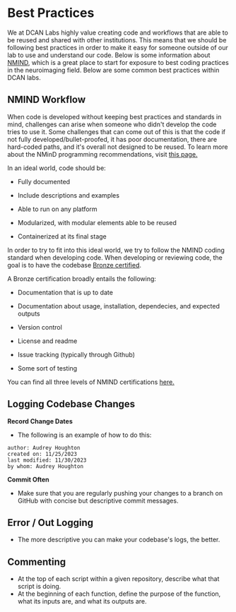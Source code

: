 # Best Practices

We at DCAN Labs highly value creating code and workflows that are able to be reused and shared with other institutions. This means that we should be following best practices in order to make it easy for someone outside of our lab to use and understand our code. Below is some information about [NMIND](https://www.nature.com/articles/s41562-023-01647-0), which is a great place to start for exposure to best coding practices in the neuroimaging field. Below are some common best practices within DCAN labs.

## NMIND Workflow

When code is developed without keeping best practices and standards in mind, challenges can arise when someone who didn't develop the code tries to use it. Some challenges that can come out of this is that the code if not fully developed/bullet-proofed, it has poor documentation, there are hard-coded paths, and it's overall not designed to be reused. To learn more about the NMinD programming recommendations, visit [this page.](https://hackmd.io/fJjIxGqWQB-wGIYZlnk5wA)

In an ideal world, code should be:

* Fully documented

* Include descriptions and examples

* Able to run on any platform

* Modularized, with modular elements able to be reused

* Containerized at its final stage

In order to try to fit into this ideal world, we try to follow the NMIND coding standard when developing code. When developing or reviewing code, the goal is to have the codebase [Bronze certified](https://github.com/nmind/standards-checklist/blob/98344089a6a1c4bcf46b4e7b6b7e5fafba880d87/checklists/bronze.md). 

A Bronze certification broadly entails the following:

* Documentation that is up to date 

* Documentation about usage, installation, dependecies, and expected outputs 

* Version control

* License and readme

* Issue tracking (typically through Github)

* Some sort of testing 

You can find all three levels of NMIND certifications [here.](https://github.com/nmind/standards-checklist/tree/98344089a6a1c4bcf46b4e7b6b7e5fafba880d87)


## Logging Codebase Changes

**Record Change Dates**
- The following is an example of how to do this:
```
author: Audrey Houghton
created on: 11/25/2023
last modified: 11/30/2023
by whom: Audrey Houghton
```
**Commit Often**
- Make sure that you are regularly pushing your changes to a branch on GitHub with concise but descriptive commit messages.

## Error / Out Logging
- The more descriptive you can make your codebase's logs, the better.

## Commenting
- At the top of each script within a given repository, describe what that script is doing.
- At the beginning of each function, define the purpose of the function, what its inputs are, and what its outputs are.
